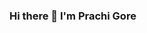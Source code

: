 ### Hi there 👋 I'm Prachi Gore

<!--
**Prachi-Gore/Prachi-Gore** is a ✨ _special_ ✨ repository because its `README.md` (this file) appears on your GitHub profile.

Here are some ideas to get you started:
- 🌍 I'm based in Mumbai, India
- 🌱 I’m currently learning Web Development
- 🤝 I am willing to collaborate on how to build a web app with R shiny  
- ✉️ You can contact me at prachigore408@gmail.com
- ⚡ Fun fact: Apart from programming, mathematics, statistics, I like to watch chess matches
-->
